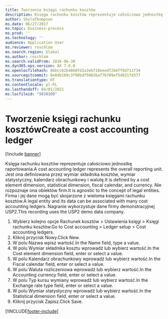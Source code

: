 ```yaml
---
title: Tworzenie księgi rachunku kosztów
description: Księga rachunku kosztów reprezentuje całościowo jednostkę raportowania.
author: ShylaThompson
ms.date: 06/27/2017
ms.topic: business-process
ms.prod: ''
ms.technology: ''
audience: Application User
ms.reviewer: roschlom
ms.search.region: Global
ms.author: roschlom
ms.search.validFrom: 2016-06-30
ms.dyn365.ops.version: AX 7.0.0
ms.openlocfilehash: 86bcc62b4868fd1a3ebf18eeedf264ff0d711f34
ms.sourcegitcommit: 0e8db169c3f90bd750826af76709ef5d621fd377
ms.translationtype: HT
ms.contentlocale: pl-PL
ms.lasthandoff: 04/01/2021
ms.locfileid: "5810109"
---
```

# <a name="create-a-cost-accounting-ledger"></a><span data-ttu-id="5baeb-103">Tworzenie księgi rachunku kosztów</span><span class="sxs-lookup"><span data-stu-id="5baeb-103">Create a cost accounting ledger</span></span>

[!include [banner](../../includes/banner.md)]

<span data-ttu-id="5baeb-104">Księga rachunku kosztów reprezentuje całościowo jednostkę raportowania.</span><span class="sxs-lookup"><span data-stu-id="5baeb-104">A cost accounting ledger represents the overall reporting unit.</span></span> <span data-ttu-id="5baeb-105">Jest ona definiowana przez wymiar składnika kosztów, wymiar statystyczny, kalendarz obrachunkowy i walutę.</span><span class="sxs-lookup"><span data-stu-id="5baeb-105">It is defined by a cost element dimension, statistical dimension, fiscal calendar, and currency.</span></span> <span data-ttu-id="5baeb-106">Nie rozpoznaje ona obiektów firm.</span><span class="sxs-lookup"><span data-stu-id="5baeb-106">It is agnostic to the concept of legal entities.</span></span> <span data-ttu-id="5baeb-107">Firma i jej dane mogą być skojarzone z wieloma księgami rachunku kosztów.</span><span class="sxs-lookup"><span data-stu-id="5baeb-107">A legal entity and its data can be associated with many cost accounting ledgers.</span></span> <span data-ttu-id="5baeb-108">Nagranie wykorzystuje dane firmy demonstracyjnej USP2.</span><span class="sxs-lookup"><span data-stu-id="5baeb-108">This recording uses the USP2 demo data company.</span></span>

1. <span data-ttu-id="5baeb-109">Wybierz kolejno opcje Rachunek kosztów > Ustawienia księgi > Księgi rachunku kosztów.</span><span class="sxs-lookup"><span data-stu-id="5baeb-109">Go to Cost accounting > Ledger setup > Cost accounting ledgers.</span></span>
2. <span data-ttu-id="5baeb-110">Kliknij przycisk Nowy.</span><span class="sxs-lookup"><span data-stu-id="5baeb-110">Click New.</span></span>
3. <span data-ttu-id="5baeb-111">W polu Nazwa wpisz wartość.</span><span class="sxs-lookup"><span data-stu-id="5baeb-111">In the Name field, type a value.</span></span>
4. <span data-ttu-id="5baeb-112">W polu Wymiar składnika kosztu wprowadź lub wybierz wartość.</span><span class="sxs-lookup"><span data-stu-id="5baeb-112">In the Cost element dimension field, enter or select a value.</span></span>
5. <span data-ttu-id="5baeb-113">W polu Kalendarz obrachunkowy wprowadź lub wybierz wartość.</span><span class="sxs-lookup"><span data-stu-id="5baeb-113">In the Fiscal calendar field, enter or select a value.</span></span>
6. <span data-ttu-id="5baeb-114">W polu Waluta rozliczeniowa wprowadź lub wybierz wartość.</span><span class="sxs-lookup"><span data-stu-id="5baeb-114">In the Accounting currency field, enter or select a value.</span></span>
7. <span data-ttu-id="5baeb-115">W polu Typ kursu wymiany wprowadź lub wybierz wartość.</span><span class="sxs-lookup"><span data-stu-id="5baeb-115">In the Exchange rate type field, enter or select a value.</span></span>
8. <span data-ttu-id="5baeb-116">W polu Wymiar statystyczny wprowadź lub wybierz wartość.</span><span class="sxs-lookup"><span data-stu-id="5baeb-116">In the Statistical dimension field, enter or select a value.</span></span>
9. <span data-ttu-id="5baeb-117">Kliknij przycisk Zapisz.</span><span class="sxs-lookup"><span data-stu-id="5baeb-117">Click Save.</span></span>



[!INCLUDE[footer-include](../../../includes/footer-banner.md)]
